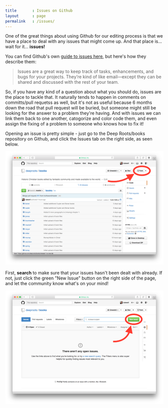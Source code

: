 ```yaml
---
title       : Issues on Github
layout      : page
permalink   : /issues/
---
```

One of the great things about using Github for our editing process is that we have a place to deal with any issues that might come up. And that place is… wait for it… **issues!**

You can find Github's own [guide to issues here](https://guides.github.com/features/issues/), but here's how they describe them:

> Issues are a great way to keep track of tasks, enhancements, and bugs for your projects. They’re kind of like email—except they can be shared and discussed with the rest of your team.

So, if you have any kind of a question about what you should do, issues are the place to tackle that. It naturally tends to happen in comments on committs/pull requetss as well, but it's not as useful because 6 months down the road that pull request will be buried, but someone might still be looking for the answer to a problem they're having. And with issues we can link them back to one another, catogorize and color code them, and even assign the fixing of a problem to someone who knows how to fix it!

Opening an issue is pretty simple - just go to the Deep Roots/books repository on Github, and click the Issues tab on the right side, as seen below.

![](/assets/img/issues-1.png)

First, **search** to make sure that your issues hasn't been dealt with already. If not, just click the green "New Issue" button on the right side of the page, and let the community know what's on your mind!

![](/assets/img/issues-2.png)
